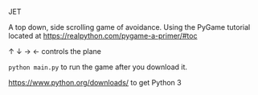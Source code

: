 JET

A top down, side scrolling game of avoidance. Using the PyGame tutorial located at https://realpython.com/pygame-a-primer/#toc

&uarr; &darr; &rarr; &larr; controls the plane

`python main.py` to run the game after you download it.

https://www.python.org/downloads/ to get Python 3

